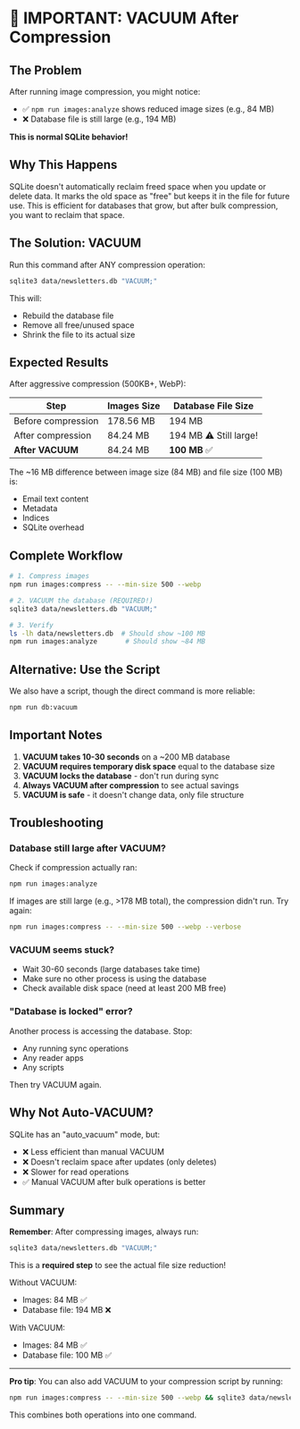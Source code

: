 # 🚨 IMPORTANT: VACUUM After Compression

## The Problem

After running image compression, you might notice:

- ✅ `npm run images:analyze` shows reduced image sizes (e.g., 84 MB)
- ❌ Database file is still large (e.g., 194 MB)

**This is normal SQLite behavior!**

## Why This Happens

SQLite doesn't automatically reclaim freed space when you update or delete data. It marks the old space as "free" but keeps it in the file for future use. This is efficient for databases that grow, but after bulk compression, you want to reclaim that space.

## The Solution: VACUUM

Run this command after ANY compression operation:

```bash
sqlite3 data/newsletters.db "VACUUM;"
```

This will:

- Rebuild the database file
- Remove all free/unused space
- Shrink the file to its actual size

## Expected Results

After aggressive compression (500KB+, WebP):

| Step               | Images Size | Database File Size     |
| ------------------ | ----------- | ---------------------- |
| Before compression | 178.56 MB   | 194 MB                 |
| After compression  | 84.24 MB    | 194 MB ⚠️ Still large! |
| **After VACUUM**   | 84.24 MB    | **100 MB** ✅          |

The ~16 MB difference between image size (84 MB) and file size (100 MB) is:

- Email text content
- Metadata
- Indices
- SQLite overhead

## Complete Workflow

```bash
# 1. Compress images
npm run images:compress -- --min-size 500 --webp

# 2. VACUUM the database (REQUIRED!)
sqlite3 data/newsletters.db "VACUUM;"

# 3. Verify
ls -lh data/newsletters.db  # Should show ~100 MB
npm run images:analyze       # Should show ~84 MB
```

## Alternative: Use the Script

We also have a script, though the direct command is more reliable:

```bash
npm run db:vacuum
```

## Important Notes

1. **VACUUM takes 10-30 seconds** on a ~200 MB database
2. **VACUUM requires temporary disk space** equal to the database size
3. **VACUUM locks the database** - don't run during sync
4. **Always VACUUM after compression** to see actual savings
5. **VACUUM is safe** - it doesn't change data, only file structure

## Troubleshooting

### Database still large after VACUUM?

Check if compression actually ran:

```bash
npm run images:analyze
```

If images are still large (e.g., >178 MB total), the compression didn't run. Try again:

```bash
npm run images:compress -- --min-size 500 --webp --verbose
```

### VACUUM seems stuck?

- Wait 30-60 seconds (large databases take time)
- Make sure no other process is using the database
- Check available disk space (need at least 200 MB free)

### "Database is locked" error?

Another process is accessing the database. Stop:

- Any running sync operations
- Any reader apps
- Any scripts

Then try VACUUM again.

## Why Not Auto-VACUUM?

SQLite has an "auto_vacuum" mode, but:

- ❌ Less efficient than manual VACUUM
- ❌ Doesn't reclaim space after updates (only deletes)
- ❌ Slower for read operations
- ✅ Manual VACUUM after bulk operations is better

## Summary

**Remember**: After compressing images, always run:

```bash
sqlite3 data/newsletters.db "VACUUM;"
```

This is a **required step** to see the actual file size reduction!

Without VACUUM:

- Images: 84 MB ✅
- Database file: 194 MB ❌

With VACUUM:

- Images: 84 MB ✅
- Database file: 100 MB ✅

---

**Pro tip**: You can also add VACUUM to your compression script by running:

```bash
npm run images:compress -- --min-size 500 --webp && sqlite3 data/newsletters.db "VACUUM;"
```

This combines both operations into one command.
